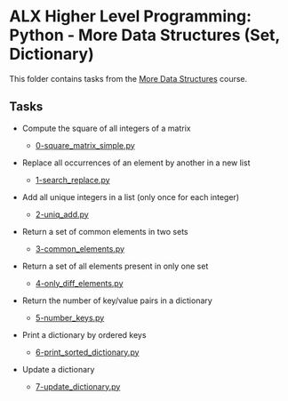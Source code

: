 # ALX Higher Level Programming: Python - More Data Structures (Set, Dictionary)

This folder contains tasks from the [More Data Structures](https://github.com/alx-higher/0x04-python-more_data_structures) course.

## Tasks

- Compute the square of all integers of a matrix
  - [0-square_matrix_simple.py](
        https://github.com/alx-higher/0x04-python-more_data_structures/blob/master/0-square_matrix_simple.py
    )

- Replace all occurrences of an element by another in a new list
  - [1-search_replace.py](
        https://github.com/alx-higher/0x04-python-more_data_structures/blob/master/1-search_replace.py
    )

- Add all unique integers in a list (only once for each integer)
  - [2-uniq_add.py](
        https://github.com/alx-higher/0x04-python-more_data_structures/blob/master/2-uniq.py
    )

- Return a set of common elements in two sets
  - [3-common_elements.py](
        https://github.com/alx-higher/0x04-python-more_data_structures/blob/master/3-common_elements.py
    )

- Return a set of all elements present in only one set
  - [4-only_diff_elements.py](
        https://github.com/alx-higher/0x04-python-more_data_structures/blob/master/4-only_diff_elements.py
    )

- Return the number of key/value pairs in a dictionary
  - [5-number_keys.py](
        https://github.com/alx-higher/0x04-python-more_data_structures/blob/master/5-number_keys.py
    )

- Print a dictionary by ordered keys
  - [6-print_sorted_dictionary.py](
        https://github.com/alx-higher/0x04-python-more_data_structures/blob/master/6-print_sorted_dictionary.py
    )

- Update a dictionary
  - [7-update_dictionary.py](
        https://github.com/alx-higher/0x04-python-more_data_structures/blob/master/7-update_dictionary.py
    )
